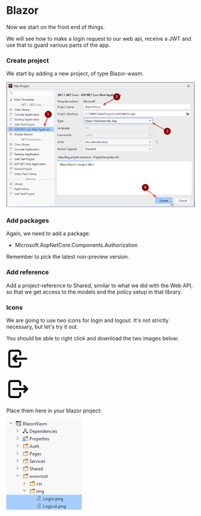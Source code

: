 # Blazor
Now we start on the front end of things. 

We will see how to make a login request to our web api, receive a JWT and use that to guard various parts of the app.

### Create project

We start by adding a new project, of type Blazor-wasm.

![img.png](Resources/CreateBlazor.png)

### Add packages
Again, we need to add a package:

* Microsoft.AspNetCore.Components.Authorization

Remember to pick the latest non-preview version.

### Add reference
Add a project-reference to Shared, similar to what we did with the Web API, so that we get access to the models and the policy setup in that library.

### Icons
We are going to use two icons for login and logout. It's not strictly necessary, but let's try it out.

You should be able to right click and download the two images below:

![](Resources/Login.png)

![](Resources/Logout.png)

Place them here in your blazor project:

![img.png](Resources/IconsLocation.png)

